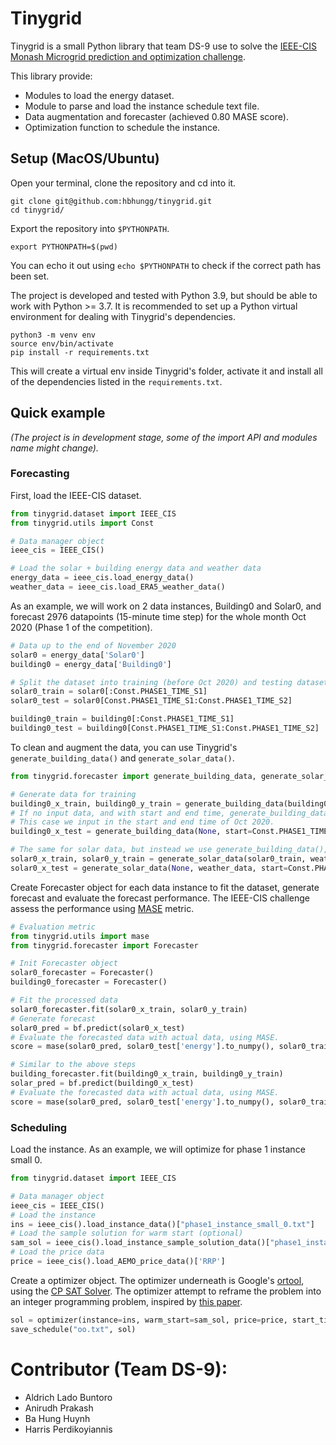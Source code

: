 # Tinygrid
Tinygrid is a small Python library that team DS-9 use to solve the [IEEE-CIS Monash Microgrid prediction and optimization challenge](https://ieee-dataport.org/competitions/ieee-cis-technical-challenge-predictoptimize-renewable-energy-scheduling). 

This library provide:
* Modules to load the energy dataset.
* Module to parse and load the instance schedule text file.
* Data augmentation and forecaster (achieved 0.80 MASE score).
* Optimization function to schedule the instance.

## Setup (MacOS/Ubuntu)
Open your terminal, clone the repository and cd into it.
```
git clone git@github.com:hbhungg/tinygrid.git 
cd tinygrid/
```

Export the repository into `$PYTHONPATH`.
```
export PYTHONPATH=$(pwd)
```
You can echo it out using `echo $PYTHONPATH` to check if the correct path has been set.

The project is developed and tested with Python 3.9, but should be able to work with Python >= 3.7. It is recommended to set up a Python virtual environment for dealing with Tinygrid's dependencies.
```
python3 -m venv env
source env/bin/activate
pip install -r requirements.txt
```
This will create a virtual env inside Tinygrid's folder, activate it and install all of the dependencies listed in the `requirements.txt`. 

## Quick example
_(The project is in development stage, some of the import API and modules name might change)._
### Forecasting
First, load the IEEE-CIS dataset.
```python
from tinygrid.dataset import IEEE_CIS
from tinygrid.utils import Const

# Data manager object
ieee_cis = IEEE_CIS()

# Load the solar + building energy data and weather data
energy_data = ieee_cis.load_energy_data()
weather_data = ieee_cis.load_ERA5_weather_data()
```
As an example, we will work on 2 data instances, Building0 and Solar0, and forecast 2976 datapoints (15-minute time step) for the whole month Oct 2020 (Phase 1 of the competition).
```python
# Data up to the end of November 2020
solar0 = energy_data['Solar0']
building0 = energy_data['Building0']

# Split the dataset into training (before Oct 2020) and testing dataset (Oct 2020)
solar0_train = solar0[:Const.PHASE1_TIME_S1]
solar0_test = solar0[Const.PHASE1_TIME_S1:Const.PHASE1_TIME_S2]

building0_train = building0[:Const.PHASE1_TIME_S1]
building0_test = building0[Const.PHASE1_TIME_S1:Const.PHASE1_TIME_S2]
```
To clean and augment the data, you can use Tinygrid's `generate_building_data()` and `generate_solar_data()`.
```python
from tinygrid.forecaster import generate_building_data, generate_solar_data

# Generate data for training
building0_x_train, building0_y_train = generate_building_data(building0_train)
# If no input data, and with start and end time, generate_building_data will generate features for forecaster to predict on. 
# This case we input in the start and end time of Oct 2020.
building0_x_test = generate_building_data(None, start=Const.PHASE1_TIME, end=Const.PHASE2_TIME)

# The same for solar data, but instead we use generate_building_data(), and it also required weather data.
solar0_x_train, solar0_y_train = generate_solar_data(solar0_train, weather_data)
solar0_x_test = generate_solar_data(None, weather_data, start=Const.PHASE1_TIME, end=Const.PHASE2_TIME)
```

Create Forecaster object for each data instance to fit the dataset, generate forecast and evaluate the forecast performance. The IEEE-CIS challenge assess the performance using [MASE](https://www.sciencedirect.com/science/article/abs/pii/S0169207006000239?via%3Dihub) metric.
```python
# Evaluation metric
from tinygrid.utils import mase
from tinygrid.forecaster import Forecaster

# Init Forecaster object 
solar0_forecaster = Forecaster()
building0_forecaster = Forecaster()

# Fit the processed data
solar0_forecaster.fit(solar0_x_train, solar0_y_train)
# Generate forecast
solar0_pred = bf.predict(solar0_x_test)
# Evaluate the forecasted data with actual data, using MASE.
score = mase(solar0_pred, solar0_test['energy'].to_numpy(), solar0_train['energy'].to_numpy())

# Similar to the above steps
building_forecaster.fit(building0_x_train, building0_y_train)
solar_pred = bf.predict(building0_x_test)
# Evaluate the forecasted data with actual data, using MASE.
score = mase(solar0_pred, solar0_test['energy'].to_numpy(), solar0_train['energy'].to_numpy())
 ```

### Scheduling
Load the instance. As an example, we will optimize for phase 1 instance small 0.
```python
from tinygrid.dataset import IEEE_CIS

# Data manager object
ieee_cis = IEEE_CIS()
# Load the instance
ins = ieee_cis().load_instance_data()["phase1_instance_small_0.txt"]
# Load the sample solution for warm start (optional)
sam_sol = ieee_cis().load_instance_sample_solution_data()["phase1_instance_solution_small_0.txt"]
# Load the price data
price = ieee_cis().load_AEMO_price_data()['RRP']
```

Create a optimizer object. The optimizer underneath is Google's [ortool](https://github.com/google/or-tools), using the [CP SAT Solver](https://developers.google.com/optimization/cp/cp_solver). 
The optimizer attempt to reframe the problem into an integer programming problem, inspired by [this paper](https://arxiv.org/pdf/2112.03595.pdf).
```python
sol = optimizer(instance=ins, warm_start=sam_sol, price=price, start_time=p1s, end_time=p1e)
save_schedule("oo.txt", sol)
```

# Contributor (Team DS-9): 
- Aldrich Lado Buntoro
- Anirudh Prakash
- Ba Hung Huynh
- Harris Perdikoyiannis
